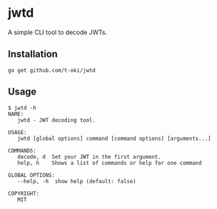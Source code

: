 # jwtd

A simple CLI tool to decode JWTs.

## Installation

`go get github.com/t-oki/jwtd`

## Usage

```
$ jwtd -h
NAME:
   jwtd - JWT decoding tool.

USAGE:
   jwtd [global options] command [command options] [arguments...]

COMMANDS:
   decode, d  Set your JWT in the first argument.
   help, h    Shows a list of commands or help for one command

GLOBAL OPTIONS:
   --help, -h  show help (default: false)

COPYRIGHT:
   MIT
```